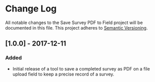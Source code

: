# Change Log
All notable changes to the Save Survey PDF to Field project will be documented in this file.
This project adheres to [Semantic Versioning](http://semver.org/).


## [1.0.0] - 2017-12-11
### Added
- Initial release of a tool to save a completed survey as PDF on a file upload field to keep a precise record of a survey.
